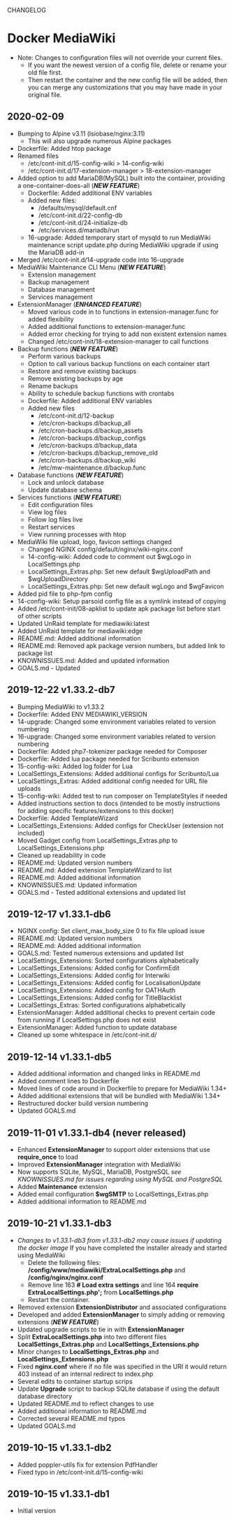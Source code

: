 CHANGELOG

# Docker MediaWiki
* Note: Changes to configuration files will not override your current files.
	* If you want the newest version of a config file, delete or rename your old file first.
	* Then restart the container and the new config file will be added, then you can merge any customizations that you may have made in your original file.


## 2020-02-09
* Bumping to Alpine v3.11 (lsiobase/nginx:3.11)
	* This will also upgrade numerous Alpine packages
* Dockerfile: Added htop package
* Renamed files
	* /etc/cont-init.d/15-config-wiki        > 14-config-wiki
	* /etc/cont-init.d/17-extension-manager  > 18-extension-manager
* Added option to add MariaDB(MySQL) built into the container, providing a one-container-does-all (***NEW FEATURE***)
	* Dockerfile: Added additional ENV variables
	* Added new files:
		* /defaults/mysql/default.cnf
		* /etc/cont-init.d/22-config-db
		* /etc/cont-init.d/24-initialize-db
		* /etc/services.d/mariadb/run
	* 16-upgrade: Added temporary start of mysqld to run MediaWiki maintenance script update.php during MediaWiki upgrade if using the MariaDB add-in
* Merged /etc/cont-init.d/14-upgrade code into 16-upgrade
* MediaWiki Maintenance CLI Menu (***NEW FEATURE***)
	* Extension management
	* Backup management
	* Database management
	* Services management
* ExtensionManager (***ENHANCED FEATURE***)
	* Moved various code in to functions in extension-manager.func for added flexibility
	* Added additional functions to extension-manager.func
	* Added error checking for trying to add non existent extension names 
	* Changed /etc/cont-init/18-extension-manager to call functions
* Backup functions (***NEW FEATURE***)
	* Perform various backups
	* Option to call various backup functions on each container start
	* Restore and remove existing backups
	* Remove existing backups by age
	* Rename backups
	* Ability to schedule backup functions with crontabs
	* Dockerfile: Added additional ENV variables
	* Added new files
		* /etc/cont-init.d/12-backup
		* /etc/cron-backups.d/backup_all
		* /etc/cron-backups.d/backup_assets
		* /etc/cron-backups.d/backup_configs
		* /etc/cron-backups.d/backup_data
		* /etc/cron-backups.d/backup_remove_old
		* /etc/cron-backups.d/backup_wiki
		* /etc/mw-maintenance.d/backup.func
* Database functions (***NEW FEATURE***)
	* Lock and unlock database
	* Update database schema
* Services functions (***NEW FEATURE***)
	* Edit configuration files
	* View log files
	* Follow log files live
	* Restart services
	* View running processes with htop
* MediaWiki file upload, logo, favicon settings changed
	* Changed NGINX config/default/nginx/wiki-nginx.conf
	* 14-config-wiki: Added code to comment out $wgLogo in LocalSettings.php
	* LocalSettings_Extras.php: Set new default $wgUploadPath and $wgUploadDirectory
	* LocalSettings_Extras.php: Set new default wgLogo and $wgFavicon
* Added pid file to php-fpm config
* 14-config-wiki: Setup parsoid config file as a symlink instead of copying
* Added /etc/cont-init/08-apklist to update apk package list before start of other scripts
* Updated UnRaid template for mediawiki:latest
* Added UnRaid template for mediawiki:edge
* README.md: Added additional information
* README.md: Removed apk package version numbers, but added link to package list
* KNOWNISSUES.md: Added and updated information
* GOALS.md - Updated

## 2019-12-22 v1.33.2-db7
* Bumping MediaWiki to v1.33.2
* Dockerfile: Added ENV MEDIAWIKI_VERSION
* 14-upgrade: Changed some environment variables related to version numbering
* 16-upgrade: Changed some environment variables related to version numbering
* Dockerfile: Added php7-tokenizer package needed for Composer
* Dockerfile: Added lua package needed for Scribunto extension
* 15-config-wiki: Added log folder for Lua
* LocalSettings_Extensions: Added additional configs for Scribunto/Lua
* LocalSettings_Extras: Added additional config needed for URL file uploads
* 15-config-wiki: Added test to run composer on TemplateStyles if needed
* Added instructions section to docs (intended to be mostly instructions for adding specific features/extensions to this docker)
* Dockerfile: Added TemplateWizard
* LocalSettings_Extensions: Added configs for CheckUser (extension not included)
* Moved Gadget config from LocalSettings_Extras.php to LocalSettings_Extensions.php
* Cleaned up readability in code
* README.md: Updated version numbers
* README.md: Added extension TemplateWizard to list
* README.md: Added additional information
* KNOWNISSUES.md: Updated information
* GOALS.md - Tested additional extensions and updated list


## 2019-12-17 v1.33.1-db6

* NGINX config: Set client_max_body_size 0 to fix file upload issue
* README.md: Updated version numbers
* README.md: Added additional information
* GOALS.md: Tested numerous extensions and updated list
* LocalSettings_Extensions: Sorted configurations alphabetically
* LocalSettings_Extensions: Added config for ConfirmEdit
* LocalSettings_Extensions: Added config for Interwiki
* LocalSettings_Extensions: Added config for LocalisationUpdate
* LocalSettings_Extensions: Added config for OATHAuth
* LocalSettings_Extensions: Added config for TitleBlacklist
* LocalSettings_Extras: Sorted configurations alphabetically
* ExtensionManager: Added additional checks to prevent certain code from running if LocalSettings.php does not exist
* ExtensionManager: Added function to update database
* Cleaned up some whitespace in /etc/cont-init.d/

## 2019-12-14 v1.33.1-db5

* Added additional information and changed links in README.md
* Added comment lines to Dockerfile
* Moved lines of code around in Dockerfile to prepare for MediaWiki 1.34+
* Added additional extensions that will be bundled with MediaWiki 1.34+
* Restructured docker build version numbering
* Updated GOALS.md

## 2019-11-01 v1.33.1-db4 (never released)

* Enhanced **ExtensionManager** to support older extensions that use **require_once** to load
* Improved **ExtensionManager** integration with MediaWiki
* Now supports SQLite, MySQL, MariaDB, PostgreSQL *see KNOWNISSUES.md for issues regarding using MySQL and PostgreSQL*
* Added **Maintenance** extension
* Added email configuration **$wgSMTP** to LocalSettings_Extras.php
* Added additional information to README.md

## 2019-10-21 v1.33.1-db3

* *Changes to v1.33.1-db3 from v1.33.1-db2 may cause issues if updating the docker image*
	If you have completed the installer already and started using MediaWiki
	* Delete the following files: **/config/www/mediawiki/ExtraLocalSettings.php** and **/config/nginx/nginx.conf**
	* Remove line 163 **# Load extra settings** and line 164 **require ExtraLocalSettings.php';** from **LocalSettings.php**
	* Restart the container.
* Removed extension **ExtensionDistributor** and associated configurations
* Developed and added **ExtensionManager** to simply adding or removing extensions (***NEW FEATURE***)
* Updated upgrade scripts to tie in with **ExtensionManager**
* Split **ExtraLocalSettings.php** into two different files **LocalSettings_Extras.php** and **LocalSettings_Extensions.php**
* Minor changes to **LocalSettings_Extras.php** and **LocalSettings_Extensions.php**
* Fixed **nginx.conf** where if no file was specified in the URI it would return 403 instead of an internal redirect to index.php
* Several edits to container startup scrips
* Update **Upgrade** script to backup SQLite database if using the default database directory
* Updated README.md to reflect changes to use
* Added additional information to README.md
* Corrected several README.md typos
* Updated GOALS.md


## 2019-10-15 v1.33.1-db2

* Added poppler-utils fix for extension PdfHandler
* Fixed typo in /etc/cont-init.d/15-config-wiki


## 2019-10-15 v1.33.1-db1

* Initial version
